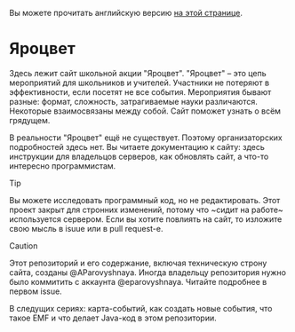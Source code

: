 Вы можете прочитать английскую версию [на этой странице](README.MD).

# Яроцвет
Здесь лежит сайт школьной акции "Яроцвет". "Яроцвет" – это цепь мероприятий для школьников и учителей. Участники не потеряют в эффективности, если посетят не все события. Мероприятия бывают разные: формат, сложность, затрагиваемые науки различаются. Некоторые взаимосвязаны между собой. Сайт поможет узнать о всём грядущем.

В реальности "Яроцвет" ещё не существует. Поэтому организаторских подробностей здесь нет. Вы читаете документацию к сайту: здесь инструкции для владельцов серверов, как обновлять сайт, а что-то интересно программистам.

> [!TIP]
> Вы можете исследовать программный код, но не редактировать. Этот проект закрыт для стронних изменений, потому что ~сидит на работе~ используется сервером. Если вы хотите повлиять на сайт, то изложите свою мысль в isuue или в pull request-е.

> [!CAUTION]
> Этот репозиторий и его содержание, включая техническую строну сайта, созданы @AParovyshnaya. Иногда владельцу репозитория нужно было коммитить с аккаунта @eparovyshnaya. Читайте подробнее в первом issue.

В следущих сериях: карта-событий, как создать новые события, что такое EMF и что делает Java-код в этом репозитории.
